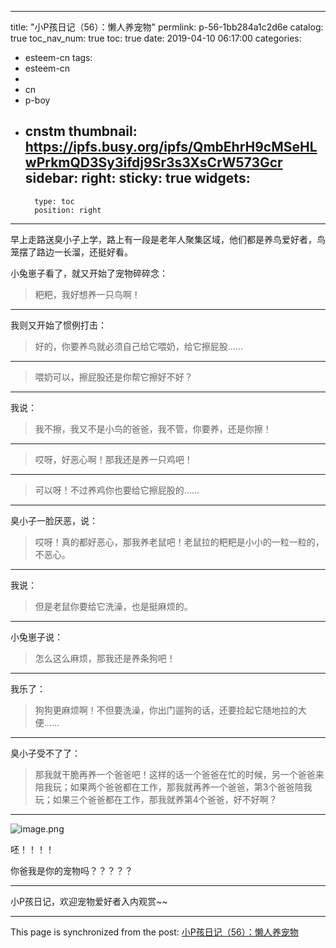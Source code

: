 
---
title: "小P孩日记（56）：懒人养宠物"
permlink: p-56-1bb284a1c2d6e
catalog: true
toc_nav_num: true
toc: true
date: 2019-04-10 06:17:00
categories:
- esteem-cn
tags:
- esteem-cn
- 
- cn
- p-boy
- cnstm
thumbnail: https://ipfs.busy.org/ipfs/QmbEhrH9cMSeHLwPrkmQD3Sy3ifdj9Sr3s3XsCrW573Gcr
sidebar:
    right:
        sticky: true
widgets:
    -
        type: toc
        position: right
---


早上走路送臭小子上学，路上有一段是老年人聚集区域，他们都是养鸟爱好者，鸟笼摆了路边一长溜，还挺好看。

小兔崽子看了，就又开始了宠物碎碎念：
>粑粑，我好想养一只鸟啊！

***

我则又开始了惯例打击：
>好的，你要养鸟就必须自己给它喂奶，给它擦屁股……

***
>喂奶可以，擦屁股还是你帮它擦好不好？

***
我说：
>我不擦，我又不是小鸟的爸爸，我不管，你要养，还是你擦！

***

>哎呀，好恶心啊！那我还是养一只鸡吧！

***

>可以呀！不过养鸡你也要给它擦屁股的……

***
臭小子一脸厌恶，说：
>哎呀！真的都好恶心，那我养老鼠吧！老鼠拉的粑粑是小小的一粒一粒的，不恶心。

***

我说：
>但是老鼠你要给它洗澡，也是挺麻烦的。

***
小兔崽子说：
>怎么这么麻烦，那我还是养条狗吧！

***

我乐了：
>狗狗更麻烦啊！不但要洗澡，你出门遛狗的话，还要捡起它随地拉的大便……

***

臭小子受不了了：
>那我就干脆再养一个爸爸吧！这样的话一个爸爸在忙的时候，另一个爸爸来陪我玩；如果两个爸爸都在工作，那我就再养一个爸爸，第3个爸爸陪我玩；如果三个爸爸都在工作，那我就养第4个爸爸，好不好啊？

***
![image.png](https://ipfs.busy.org/ipfs/QmbEhrH9cMSeHLwPrkmQD3Sy3ifdj9Sr3s3XsCrW573Gcr)

呸！！！！

你爸我是你的宠物吗？？？？？

***
小P孩日记，欢迎宠物爱好者入内观赏~~

- - -

This page is synchronized from the post: [小P孩日记（56）：懒人养宠物](https://steemit.com/@julian2013/p-56-1bb284a1c2d6e)
